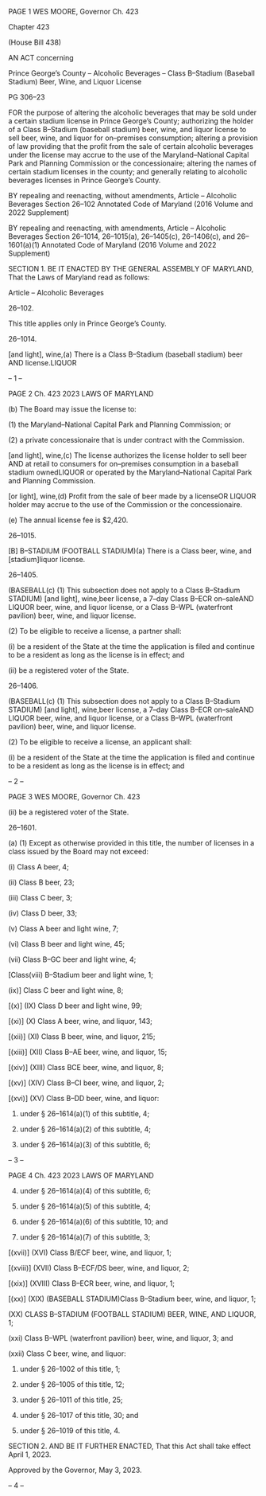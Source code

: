 PAGE 1
WES MOORE, Governor Ch. 423

Chapter 423

(House Bill 438)

AN ACT concerning

Prince George’s County – Alcoholic Beverages – Class B–Stadium (Baseball
Stadium) Beer, Wine, and Liquor License

PG 306–23

FOR the purpose of altering the alcoholic beverages that may be sold under a certain
stadium license in Prince George’s County; authorizing the holder of a Class
B–Stadium (baseball stadium) beer, wine, and liquor license to sell beer, wine, and
liquor for on–premises consumption; altering a provision of law providing that the
profit from the sale of certain alcoholic beverages under the license may accrue to
the use of the Maryland–National Capital Park and Planning Commission or the
concessionaire; altering the names of certain stadium licenses in the county; and
generally relating to alcoholic beverages licenses in Prince George’s County.

BY repealing and reenacting, without amendments,
Article – Alcoholic Beverages
Section 26–102
Annotated Code of Maryland
(2016 Volume and 2022 Supplement)

BY repealing and reenacting, with amendments,
Article – Alcoholic Beverages
Section 26–1014, 26–1015(a), 26–1405(c), 26–1406(c), and 26–1601(a)(1)
Annotated Code of Maryland
(2016 Volume and 2022 Supplement)

SECTION 1. BE IT ENACTED BY THE GENERAL ASSEMBLY OF MARYLAND,
That the Laws of Maryland read as follows:

Article – Alcoholic Beverages

26–102.

This title applies only in Prince George’s County.

26–1014.

[and light], wine,(a) There is a Class B–Stadium (baseball stadium) beer AND
license.LIQUOR

– 1 –

PAGE 2
Ch. 423 2023 LAWS OF MARYLAND

(b) The Board may issue the license to:

(1) the Maryland–National Capital Park and Planning Commission; or

(2) a private concessionaire that is under contract with the Commission.

[and light], wine,(c) The license authorizes the license holder to sell beer AND
at retail to consumers for on–premises consumption in a baseball stadium ownedLIQUOR
or operated by the Maryland–National Capital Park and Planning Commission.

[or light], wine,(d) Profit from the sale of beer made by a licenseOR LIQUOR
holder may accrue to the use of the Commission or the concessionaire.

(e) The annual license fee is $2,420.

26–1015.

[B] B–STADIUM (FOOTBALL STADIUM)(a) There is a Class beer, wine, and
[stadium]liquor license.

26–1405.

(BASEBALL(c) (1) This subsection does not apply to a Class B–Stadium
STADIUM) [and light], wine,beer license, a 7–day Class B–ECR on–saleAND LIQUOR
beer, wine, and liquor license, or a Class B–WPL (waterfront pavilion) beer, wine, and
liquor license.

(2) To be eligible to receive a license, a partner shall:

(i) be a resident of the State at the time the application is filed and
continue to be a resident as long as the license is in effect; and

(ii) be a registered voter of the State.

26–1406.

(BASEBALL(c) (1) This subsection does not apply to a Class B–Stadium
STADIUM) [and light], wine,beer license, a 7–day Class B–ECR on–saleAND LIQUOR
beer, wine, and liquor license, or a Class B–WPL (waterfront pavilion) beer, wine, and
liquor license.

(2) To be eligible to receive a license, an applicant shall:

(i) be a resident of the State at the time the application is filed and
continue to be a resident as long as the license is in effect; and

– 2 –

PAGE 3
WES MOORE, Governor Ch. 423

(ii) be a registered voter of the State.

26–1601.

(a) (1) Except as otherwise provided in this title, the number of licenses in a
class issued by the Board may not exceed:

(i) Class A beer, 4;

(ii) Class B beer, 23;

(iii) Class C beer, 3;

(iv) Class D beer, 33;

(v) Class A beer and light wine, 7;

(vi) Class B beer and light wine, 45;

(vii) Class B–GC beer and light wine, 4;

[Class(viii) B–Stadium beer and light wine, 1;

(ix)] Class C beer and light wine, 8;

[(x)] (IX) Class D beer and light wine, 99;

[(xi)] (X) Class A beer, wine, and liquor, 143;

[(xii)] (XI) Class B beer, wine, and liquor, 215;

[(xiii)] (XII) Class B–AE beer, wine, and liquor, 15;

[(xiv)] (XIII) Class BCE beer, wine, and liquor, 8;

[(xv)] (XIV) Class B–CI beer, wine, and liquor, 2;

[(xvi)] (XV) Class B–DD beer, wine, and liquor:

1. under § 26–1614(a)(1) of this subtitle, 4;

2. under § 26–1614(a)(2) of this subtitle, 4;

3. under § 26–1614(a)(3) of this subtitle, 6;

– 3 –

PAGE 4
Ch. 423 2023 LAWS OF MARYLAND

4. under § 26–1614(a)(4) of this subtitle, 6;

5. under § 26–1614(a)(5) of this subtitle, 4;

6. under § 26–1614(a)(6) of this subtitle, 10; and

7. under § 26–1614(a)(7) of this subtitle, 3;

[(xvii)] (XVI) Class B/ECF beer, wine, and liquor, 1;

[(xviii)] (XVII) Class B–ECF/DS beer, wine, and liquor, 2;

[(xix)] (XVIII) Class B–ECR beer, wine, and liquor, 1;

[(xx)] (XIX) (BASEBALL STADIUM)Class B–Stadium beer, wine, and
liquor, 1;

(XX) CLASS B–STADIUM (FOOTBALL STADIUM) BEER, WINE, AND
LIQUOR, 1;

(xxi) Class B–WPL (waterfront pavilion) beer, wine, and liquor, 3; and

(xxii) Class C beer, wine, and liquor:

1. under § 26–1002 of this title, 1;

2. under § 26–1005 of this title, 12;

3. under § 26–1011 of this title, 25;

4. under § 26–1017 of this title, 30; and

5. under § 26–1019 of this title, 4.

SECTION 2. AND BE IT FURTHER ENACTED, That this Act shall take effect April
1, 2023.

Approved by the Governor, May 3, 2023.

– 4 –